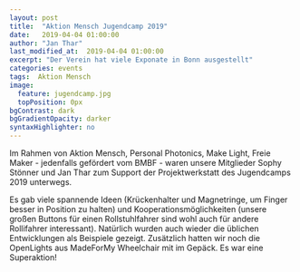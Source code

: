 ```yaml
---
layout: post
title:  "Aktion Mensch Jugendcamp 2019"
date:   2019-04-04 01:00:00
author: "Jan Thar"
last_modified_at:  2019-04-04 01:00:00
excerpt: "Der Verein hat viele Exponate in Bonn ausgestellt"
categories: events
tags:  Aktion Mensch
image:
  feature: jugendcamp.jpg
  topPosition: 0px
bgContrast: dark
bgGradientOpacity: darker
syntaxHighlighter: no
---
```

Im Rahmen von Aktion Mensch, Personal Photonics, Make Light, Freie Maker - jedenfalls gefördert vom BMBF - waren unsere Mitglieder Sophy Stönner und Jan Thar zum Support der Projektwerkstatt des Jugendcamps 2019 unterwegs.

Es gab viele spannende Ideen (Krückenhalter und Magnetringe, um Finger besser in Position zu halten) und Kooperationsmöglichkeiten (unsere großen Buttons für einen Rollstuhlfahrer sind wohl auch für andere Rollifahrer interessant). Natürlich wurden auch wieder die üblichen Entwicklungen als Beispiele gezeigt. Zusätzlich hatten wir noch die OpenLights aus MadeForMy Wheelchair mit im Gepäck. Es war eine Superaktion! 

<div class="img img--fullContainer img--14xLeading" style="background-image: url({{ site.baseurl_featured_img }}AMJC_1.jpg);"></div>
